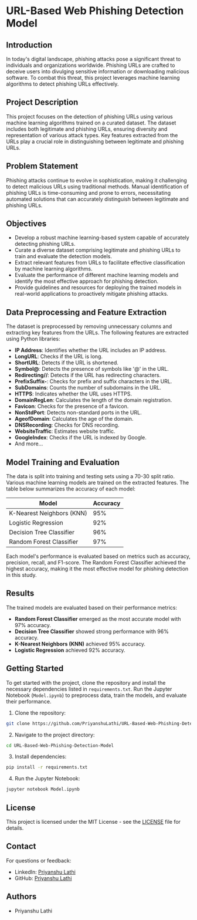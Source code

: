 # URL-Based Web Phishing Detection Model

## Introduction

In today's digital landscape, phishing attacks pose a significant threat to individuals and organizations worldwide. Phishing URLs are crafted to deceive users into divulging sensitive information or downloading malicious software. To combat this threat, this project leverages machine learning algorithms to detect phishing URLs effectively.

## Project Description

This project focuses on the detection of phishing URLs using various machine learning algorithms trained on a curated dataset. The dataset includes both legitimate and phishing URLs, ensuring diversity and representation of various attack types. Key features extracted from the URLs play a crucial role in distinguishing between legitimate and phishing URLs.

## Problem Statement

Phishing attacks continue to evolve in sophistication, making it challenging to detect malicious URLs using traditional methods. Manual identification of phishing URLs is time-consuming and prone to errors, necessitating automated solutions that can accurately distinguish between legitimate and phishing URLs.

## Objectives

- Develop a robust machine learning-based system capable of accurately detecting phishing URLs.
- Curate a diverse dataset comprising legitimate and phishing URLs to train and evaluate the detection models.
- Extract relevant features from URLs to facilitate effective classification by machine learning algorithms.
- Evaluate the performance of different machine learning models and identify the most effective approach for phishing detection.
- Provide guidelines and resources for deploying the trained models in real-world applications to proactively mitigate phishing attacks.

## Data Preprocessing and Feature Extraction

The dataset is preprocessed by removing unnecessary columns and extracting key features from the URLs. The following features are extracted using Python libraries:

- **IP Address**: Identifies whether the URL includes an IP address.
- **LongURL**: Checks if the URL is long.
- **ShortURL**: Detects if the URL is shortened.
- **Symbol@**: Detects the presence of symbols like '@' in the URL.
- **Redirecting//**: Detects if the URL has redirecting characters.
- **PrefixSuffix-**: Checks for prefix and suffix characters in the URL.
- **SubDomains**: Counts the number of subdomains in the URL.
- **HTTPS**: Indicates whether the URL uses HTTPS.
- **DomainRegLen**: Calculates the length of the domain registration.
- **Favicon**: Checks for the presence of a favicon.
- **NonStdPort**: Detects non-standard ports in the URL.
- **AgeofDomain**: Calculates the age of the domain.
- **DNSRecording**: Checks for DNS recording.
- **WebsiteTraffic**: Estimates website traffic.
- **GoogleIndex**: Checks if the URL is indexed by Google.
- And more...

## Model Training and Evaluation

The data is split into training and testing sets using a 70-30 split ratio. Various machine learning models are trained on the extracted features. The table below summarizes the accuracy of each model:

| Model                     | Accuracy |
|---------------------------|----------|
| K-Nearest Neighbors (KNN) | 95%      |
| Logistic Regression       | 92%      |
| Decision Tree Classifier  | 96%      |
| Random Forest Classifier  | 97%      |

Each model's performance is evaluated based on metrics such as accuracy, precision, recall, and F1-score. The Random Forest Classifier achieved the highest accuracy, making it the most effective model for phishing detection in this study.

## Results

The trained models are evaluated based on their performance metrics:

- **Random Forest Classifier** emerged as the most accurate model with 97% accuracy.
- **Decision Tree Classifier** showed strong performance with 96% accuracy.
- **K-Nearest Neighbors (KNN)** achieved 95% accuracy.
- **Logistic Regression** achieved 92% accuracy.

## Getting Started

To get started with the project, clone the repository and install the necessary dependencies listed in `requirements.txt`. Run the Jupyter Notebook (`Model.ipynb`) to preprocess data, train the models, and evaluate their performance.

1. Clone the repository:

```bash
git clone https://github.com/PriyanshuLathi/URL-Based-Web-Phishing-Detection-Model
```

2. Navigate to the project directory:

```bash
cd URL-Based-Web-Phishing-Detection-Model
```

3. Install dependencies:

```bash
pip install -r requirements.txt
```

4. Run the Jupyter Notebook:

```bash
jupyter notebook Model.ipynb
```

## License

This project is licensed under the MIT License - see the [LICENSE](https://github.com/PriyanshuLathi/URL-Based-Web-Phishing-Detection-Model/blob/main/LICENSE) file for details.

## Contact

For questions or feedback:

- LinkedIn: [Priyanshu Lathi](https://www.linkedin.com/in/priyanshu-lathi)
- GitHub: [Priyanshu Lathi](https://github.com/PriyanshuLathi)

## Authors

- Priyanshu Lathi